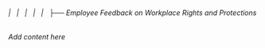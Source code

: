###### |   |   |   |   |   ├── Employee Feedback on Workplace Rights and Protections

*Add content here*